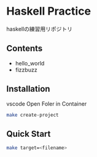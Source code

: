 # Haskell Practice
haskellの練習用リポジトリ

## Contents
- hello_world
- fizzbuzz

## Installation
vscode
Open Foler in Container

```bash
make create-project
```

## Quick Start
```bash
make target=<filename>
```

